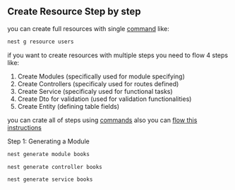 ## Create Resource Step by step

you can create full resources with single [command](https://docs.nestjs.com/recipes/crud-generator) like:
```bash
nest g resource users
```


if you want to create resources with multiple steps you need to flow 4 steps like:

1. Create Modules (specifically used for module specifying)
2. Create Controllers (specificaly used for routes defined)
3. Create Service (specificaly used for functional tasks)
4. Create Dto for validation (used for validation functionalities)
5. Create Entity (defining table fields)

you can crate all of steps using [commands](https://docs.nestjs.com/cli/usages) also you can [flow this instructions](https://www.digitalocean.com/community/tutorials/getting-started-with-nestjs)

Step 1: Generating a Module
```bash
nest generate module books

nest generate controller books

nest generate service books
```
 
 